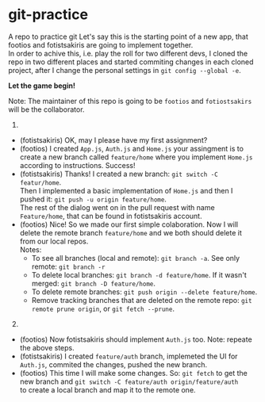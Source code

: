 # git-practice

A repo to practice git
Let's say this is the starting point of a new app, that footios and fotistsakiris are going to implement together.\
In order to achive this, i.e. play the roll for two different devs, I cloned the repo in two different places and started commiting changes in each cloned project, after I change the personal settings in `git config --global -e`.

**Let the game begin!**

Note: The maintainer of this repo is going to be `footios` and `fotiostsakirs` will be the collaborator.

1.

- (fotistsakiris) OK, may I please have my first assignment?
- (footios) I created `App.js`, `Auth.js` and `Home.js` your assingment is to create a new branch called `feature/home` where you implement `Home.js` according to instructions. Success!
- (fotistsakiris) Thanks! I created a new branch: `git switch -C featur/home`.\
  Then I implemented a basic implementation of `Home.js` and then I pushed it: `git push -u origin feature/home`.\
  The rest of the dialog went on in the pull request with name `Feature/home`, that can be found in fotistsakiris account.
- (footios) Nice! So we made our first simple colaboration. Now I will delete the remote branch `feature/home` and we both should delete it from our local repos.\
  Notes:
  - To see all branches (local and remote): `git branch -a`. See only remote: `git branch -r`
  - To delete local branches: `git branch -d feature/home`. If it wasn't merged: `git branch -D feature/home`.
  - To delete remote branches: `git push origin --delete feature/home`.
  - Remove tracking branches that are deleted on the remote repo: `git remote prune origin`, or `git fetch --prune`.

2.

- (footios) Now fotistsakiris should implement `Auth.js` too. Note: repeate the above steps.
- (fotistsakiris) I created `feature/auth` branch, implemeted the UI for `Auth.js`, commited the changes, pushed the new branch.
- (footios) This time I will make some changes. So: `git fetch` to get the new branch and `git switch -C feature/auth origin/feature/auth`\
  to create a local branch and map it to the remote one.
